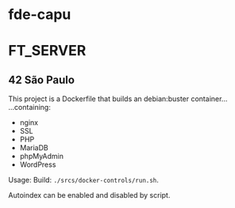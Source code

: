 fde-capu
========
FT_SERVER
=========

42 São Paulo
------------

This project is a Dockerfile that builds an debian:buster container...
...containing:

- nginx
- SSL
- PHP
- MariaDB
- phpMyAdmin
- WordPress

Usage:
Build: `./srcs/docker-controls/run.sh`.

Autoindex can be enabled and disabled by script. 
